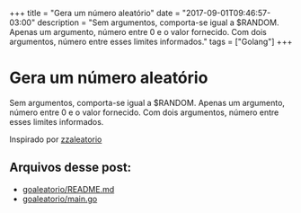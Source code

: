 +++
title = "Gera um número aleatório"
date = "2017-09-01T09:46:57-03:00"
description = "Sem argumentos, comporta-se igual a $RANDOM. Apenas um argumento, número entre 0 e o valor fornecido. Com dois argumentos, número entre esses limites informados."
tags = ["Golang"]
+++
# Gera um número aleatório

Sem argumentos, comporta-se igual a $RANDOM. Apenas um argumento, número entre 0 e o valor fornecido. Com dois argumentos, número entre esses limites informados.

Inspirado por [zzaleatorio](http://funcoeszz.net/man.html#zzaleatorio)

## Arquivos desse post:

- [goaleatorio/README.md](https://github.com/go-br/estudos/blob/master/goaleatorio/README.md)
- [goaleatorio/main.go](https://github.com/go-br/estudos/blob/master/goaleatorio/main.go)
